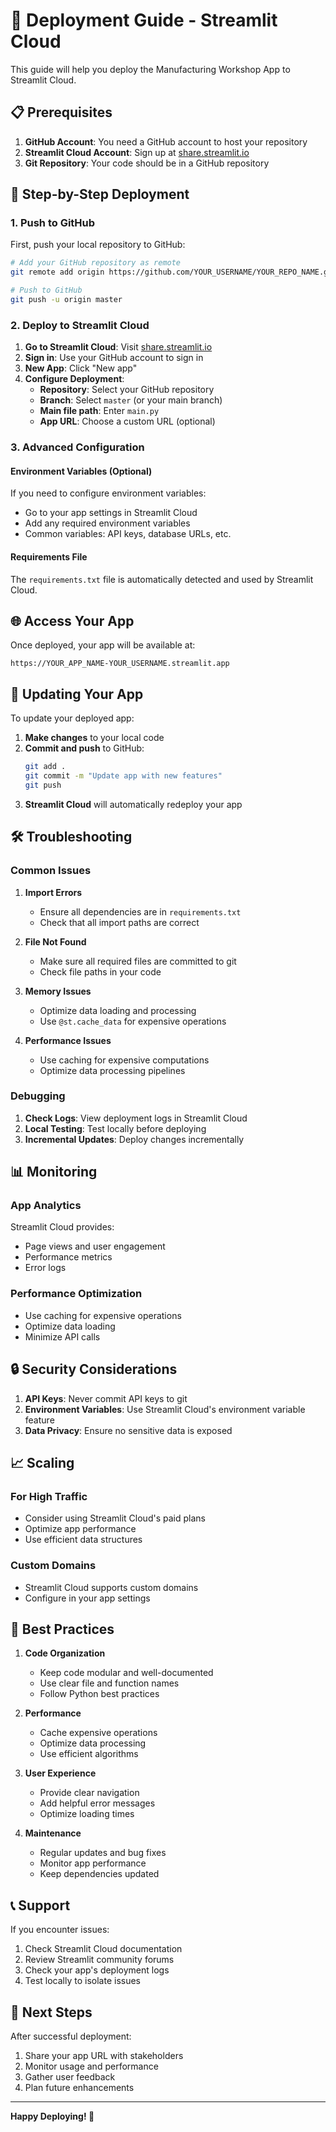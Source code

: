 # 🚀 Deployment Guide - Streamlit Cloud

This guide will help you deploy the Manufacturing Workshop App to Streamlit Cloud.

## 📋 Prerequisites

1. **GitHub Account**: You need a GitHub account to host your repository
2. **Streamlit Cloud Account**: Sign up at [share.streamlit.io](https://share.streamlit.io)
3. **Git Repository**: Your code should be in a GitHub repository

## 🔧 Step-by-Step Deployment

### 1. Push to GitHub

First, push your local repository to GitHub:

```bash
# Add your GitHub repository as remote
git remote add origin https://github.com/YOUR_USERNAME/YOUR_REPO_NAME.git

# Push to GitHub
git push -u origin master
```

### 2. Deploy to Streamlit Cloud

1. **Go to Streamlit Cloud**: Visit [share.streamlit.io](https://share.streamlit.io)
2. **Sign in**: Use your GitHub account to sign in
3. **New App**: Click "New app"
4. **Configure Deployment**:
   - **Repository**: Select your GitHub repository
   - **Branch**: Select `master` (or your main branch)
   - **Main file path**: Enter `main.py`
   - **App URL**: Choose a custom URL (optional)

### 3. Advanced Configuration

#### Environment Variables (Optional)
If you need to configure environment variables:
- Go to your app settings in Streamlit Cloud
- Add any required environment variables
- Common variables: API keys, database URLs, etc.

#### Requirements File
The `requirements.txt` file is automatically detected and used by Streamlit Cloud.

## 🌐 Access Your App

Once deployed, your app will be available at:
```
https://YOUR_APP_NAME-YOUR_USERNAME.streamlit.app
```

## 🔄 Updating Your App

To update your deployed app:

1. **Make changes** to your local code
2. **Commit and push** to GitHub:
   ```bash
   git add .
   git commit -m "Update app with new features"
   git push
   ```
3. **Streamlit Cloud** will automatically redeploy your app

## 🛠️ Troubleshooting

### Common Issues

1. **Import Errors**
   - Ensure all dependencies are in `requirements.txt`
   - Check that all import paths are correct

2. **File Not Found**
   - Make sure all required files are committed to git
   - Check file paths in your code

3. **Memory Issues**
   - Optimize data loading and processing
   - Use `@st.cache_data` for expensive operations

4. **Performance Issues**
   - Use caching for expensive computations
   - Optimize data processing pipelines

### Debugging

1. **Check Logs**: View deployment logs in Streamlit Cloud
2. **Local Testing**: Test locally before deploying
3. **Incremental Updates**: Deploy changes incrementally

## 📊 Monitoring

### App Analytics
Streamlit Cloud provides:
- Page views and user engagement
- Performance metrics
- Error logs

### Performance Optimization
- Use caching for expensive operations
- Optimize data loading
- Minimize API calls

## 🔒 Security Considerations

1. **API Keys**: Never commit API keys to git
2. **Environment Variables**: Use Streamlit Cloud's environment variable feature
3. **Data Privacy**: Ensure no sensitive data is exposed

## 📈 Scaling

### For High Traffic
- Consider using Streamlit Cloud's paid plans
- Optimize app performance
- Use efficient data structures

### Custom Domains
- Streamlit Cloud supports custom domains
- Configure in your app settings

## 🎯 Best Practices

1. **Code Organization**
   - Keep code modular and well-documented
   - Use clear file and function names
   - Follow Python best practices

2. **Performance**
   - Cache expensive operations
   - Optimize data processing
   - Use efficient algorithms

3. **User Experience**
   - Provide clear navigation
   - Add helpful error messages
   - Optimize loading times

4. **Maintenance**
   - Regular updates and bug fixes
   - Monitor app performance
   - Keep dependencies updated

## 📞 Support

If you encounter issues:
1. Check Streamlit Cloud documentation
2. Review Streamlit community forums
3. Check your app's deployment logs
4. Test locally to isolate issues

## 🔮 Next Steps

After successful deployment:
1. Share your app URL with stakeholders
2. Monitor usage and performance
3. Gather user feedback
4. Plan future enhancements

---

**Happy Deploying! 🚀**
